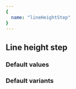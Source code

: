 ```yaml
---
{
  name: "lineHeightStep"
}
---
```


## Line height step

### Default values
<!-- defaults.values.start -->

<!-- defaults.values.end -->


### Default variants
<!-- defaults.variants.start -->

<!-- defaults.variants.end -->
